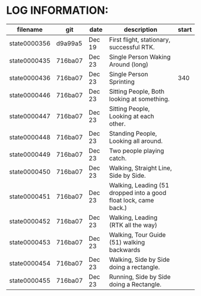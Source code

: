 
# LOG INFORMATION:

| filename     | git     | date   | description | start |
|--------------|---------|--------|-------------|-------|
| state0000356 | d9a99a5 | Dec 19 | First flight, stationary, successful RTK.  | |
| state0000435 | 716ba07 | Dec 23 | Single Person Waking Around (long) | |
| state0000436 | 716ba07 | Dec 23 | Single Person Sprinting | 340 |
| state0000446 | 716ba07 | Dec 23 | Sitting People, Both looking at something. | |
| state0000447 | 716ba07 | Dec 23 | Sitting People, Looking at each other. | |
| state0000448 | 716ba07 | Dec 23 | Standing People, Looking all around. | |
| state0000449 | 716ba07 | Dec 23 | Two people playing catch. | |
| state0000450 | 716ba07 | Dec 23 | Walking, Straight Line, Side by Side. | |
| state0000451 | 716ba07 | Dec 23 | Walking, Leading (51 dropped into a good float lock, came back.) | |
| state0000452 | 716ba07 | Dec 23 | Walking, Leading (RTK all the way) | |
| state0000453 | 716ba07 | Dec 23 | Walking, Tour Guide (51) walking backwards | |
| state0000454 | 716ba07 | Dec 23 | Walking, Side by Side doing a rectangle. | |
| state0000455 | 716ba07 | Dec 23 | Running, Side by Side doing a Rectangle. | |


